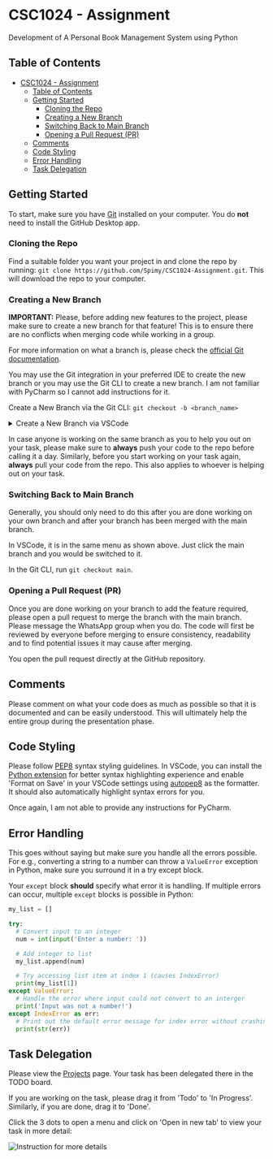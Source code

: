 # CSC1024 - Assignment

Development of A Personal Book Management System using Python

## Table of Contents

- [CSC1024 - Assignment](#csc1024---assignment)
  - [Table of Contents](#table-of-contents)
  - [Getting Started](#getting-started)
    - [Cloning the Repo](#cloning-the-repo)
    - [Creating a New Branch](#creating-a-new-branch)
    - [Switching Back to Main Branch](#switching-back-to-main-branch)
    - [Opening a Pull Request (PR)](#opening-a-pull-request--pr-)
  - [Comments](#comments)
  - [Code Styling](#code-styling)
  - [Error Handling](#error-handling)
  - [Task Delegation](#task-delegation)

## Getting Started

To start, make sure you have [Git](https://git-scm.com/) installed on your computer. You do **not** need to install the GitHub Desktop app.

### Cloning the Repo

Find a suitable folder you want your project in and clone the repo by running: `git clone https://github.com/Spimy/CSC1024-Assignment.git`. This will download the repo to your computer.

### Creating a New Branch

**IMPORTANT:** Please, before adding new features to the project, please make sure to create a new branch for that feature! This is to ensure there are no conflicts when merging code while working in a group.

For more information on what a branch is, please check the [official Git documentation](https://git-scm.com/docs/user-manual#what-is-a-branch).

You may use the Git integration in your preferred IDE to create the new branch or you may use the Git CLI to create a new branch. I am not familiar with PyCharm so I cannot add instructions for it.

Create a New Branch via the Git CLI: `git checkout -b <branch_name>`

<details>
  <summary>Create a New Branch via VSCode</summary>

  <img src="https://static.spimy.dev/screenshots/Code_TIRHCHXOEF.gif" alt="vscode branch creation instruction" />
</details>

In case anyone is working on the same branch as you to help you out on your task, please make sure to **always** push your code to the repo before calling it a day. Similarly, before you start working on your task again, **always** pull your code from the repo. This also applies to whoever is helping out on your task.

### Switching Back to Main Branch

Generally, you should only need to do this after you are done working on your own branch and after your branch has been merged with the main branch.

In VSCode, it is in the same menu as shown above. Just click the main branch and you would be switched to it.

In the Git CLI, run `git checkout main`.

### Opening a Pull Request (PR)

Once you are done working on your branch to add the feature required, please open a pull request to merge the branch with the main branch. Please message the WhatsApp group when you do. The code will first be reviewed by everyone before merging to ensure consistency, readability and to find potential issues it may cause after merging.

You open the pull request directly at the GitHub repository.

## Comments

Please comment on what your code does as much as possible so that it is documented and can be easily understood. This will ultimately help the entire group during the presentation phase.

## Code Styling

Please follow [PEP8](https://peps.python.org/pep-0008/) syntax styling guidelines. In VSCode, you can install the [Python extension](https://marketplace.visualstudio.com/items?itemName=ms-python.python) for better syntax highlighting experience and enable 'Format on Save' in your VSCode settings using [autopep8](https://marketplace.visualstudio.com/items?itemName=ms-python.autopep8) as the formatter. It should also automatically highlight syntax errors for you.

Once again, I am not able to provide any instructions for PyCharm.

## Error Handling

This goes without saying but make sure you handle all the errors possible. For e.g., converting a string to a number can throw a `ValueError` exception in Python, make sure you surround it in a try except block.

Your `except` block **should** specify what error it is handling. If multiple errors can occur, multiple `except` blocks is possible in Python:

```python
my_list = []

try:
  # Convert input to an integer
  num = int(input('Enter a number: '))

  # Add integer to list
  my_list.append(num)

  # Try accessing list item at index 1 (causes IndexError)
  print(my_list[1])
except ValueError:
  # Handle the error where input could not convert to an interger
  print('Input was not a number!')
except IndexError as err:
  # Print out the default error message for index error without crashing
  print(str(err))
```

## Task Delegation

Please view the [Projects](https://github.com/Spimy/CSC1024-Assignment/projects) page. Your task has been delegated there in the TODO board.

If you are working on the task, please drag it from 'Todo' to 'In Progress'. Similarly, if you are done, drag it to 'Done'.

Click the 3 dots to open a menu and click on 'Open in new tab' to view your task in more detail:

![Instruction for more details](https://static.spimy.dev/screenshots/firefox_J2FTKdqwus.png)
